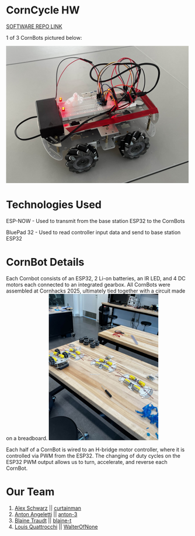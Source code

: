 # CornCycle HW

[SOFTWARE REPO LINK](https://github.com/USS-Watson/corncycle-game)

1 of 3 CornBots pictured below:

<img src="images/corncycle.jpg" width="500">


# Technologies Used
ESP-NOW - Used to transmit from the base station ESP32 to the CornBots

BluePad 32 - Used to read controller input data and send to base station ESP32

# CornBot Details
Each Cornbot consists of an ESP32, 2 Li-on batteries, an IR LED, and 4 DC motors each connected to an integrated gearbox. All CornBots were assembled at Cornhacks 2025, ultimately tied together with a circuit made on a breadboard.
<img src="images/assembly.jpg" width="300">

Each half of a CornBot is wired to an H-bridge motor controller, where it is controlled via PWM from the ESP32. The changing of duty cycles on the ESP32 PWM output allows us to turn, accelerate, and reverse each CornBot.


# Our Team
1. [Alex Schwarz](https://curtain.sh) || [curtainman](https://github.com/curtainman)
2. [Anton Angeletti](https://antonangeletti.com) || [anton-3](https://github.com/anton-3)
3. [Blaine Traudt](https://traudt.dev) || [blaine-t](https://github.com/blaine-t)
4. [Louis Quattrocchi](https://waltlab.com) || [WalterOfNone](https://github.com/WalterOfNone)
